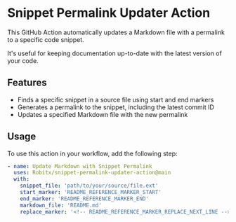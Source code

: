 # Snippet Permalink Updater Action

This GitHub Action automatically updates a Markdown file with a permalink to a specific code snippet.

It's useful for keeping documentation up-to-date with the latest version of your code.

## Features

- Finds a specific snippet in a source file using start and end markers
- Generates a permalink to the snippet, including the latest commit ID
- Updates a specified Markdown file with the new permalink

## Usage

To use this action in your workflow, add the following step:

```yaml
- name: Update Markdown with Snippet Permalink
  uses: Robitx/snippet-permalink-updater-action@main
  with:
    snippet_file: 'path/to/your/source/file.ext'
    start_marker: 'README_REFERENCE_MARKER_START'
    end_marker: 'README_REFERENCE_MARKER_END'
    markdown_file: 'README.md'
    replace_marker: '<!-- README_REFERENCE_MARKER_REPLACE_NEXT_LINE -->'
